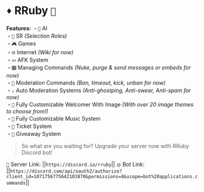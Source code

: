 # `♦️` **RRuby** `🤖`

**Features:**
・`🤖` AI  
・`🚃` SR _(Selection Roles)_  
・`🎮` Games  
・`🌐` Internet _(Wiki for now)_  
・`💤` AFK System  
・`🎛️` Managing Commands _(Nuke, purge & send messages or embeds for now)_  
・`🤺` Moderation Commands _(Ban, timeout, kick, unban for now)_  
・`⚔️` Auto Moderation Systems _(Anti-ghostping, Anti-swear, Anti-spam for now)_  
・`👋` Fully Customizable Welcomer With Image _(With over 20 image themes to choose from!)_  
・`🎵` Fully Customizable Music System  
・`🎫` Ticket System  
・`🎉` Giveaway System

> So what are you waiting for? Upgrade your server now with RRuby Discord bot!

`🔗` Server Link: ||`https://discord.io/rruby`||
`🌞` Bot Link: ||`https://discord.com/api/oauth2/authorize?client_id=1071756775642103870&permissions=8&scope=bot%20applications.commands`||
